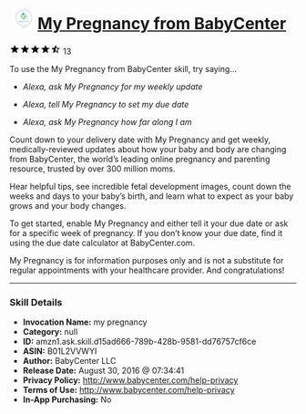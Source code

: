 # &nbsp;<img src="skill_icon" alt="My Pregnancy from BabyCenter icon" width="36"> [My Pregnancy from BabyCenter](http://alexa.amazon.com/#skills/amzn1.ask.skill.d15ad666-789b-428b-9581-dd76757cf6ce)
![4.5 stars](../../images/ic_star_black_18dp_1x.png)![4.5 stars](../../images/ic_star_black_18dp_1x.png)![4.5 stars](../../images/ic_star_black_18dp_1x.png)![4.5 stars](../../images/ic_star_black_18dp_1x.png)![4.5 stars](../../images/ic_star_half_black_18dp_1x.png) 13

To use the My Pregnancy from BabyCenter skill, try saying...

* *Alexa, ask My Pregnancy for my weekly update*

* *Alexa, tell My Pregnancy to set my due date*

* *Alexa, ask My Pregnancy how far along I am*

Count down to your delivery date with My Pregnancy and get weekly, medically-reviewed updates about how your baby and body are changing from BabyCenter, the world’s leading online pregnancy and parenting resource, trusted by over 300 million moms. 

Hear helpful tips, see incredible fetal development images, count down the weeks and days to your baby’s birth, and learn what to expect as your baby grows and your body changes. 
 
To get started, enable My Pregnancy and either tell it your due date or ask for a specific week of pregnancy. If you don’t know your due date, find it using the due date calculator at BabyCenter.com.

My Pregnancy is for information purposes only and is not a substitute for regular appointments with your healthcare provider. And congratulations!

***

### Skill Details

* **Invocation Name:** my pregnancy
* **Category:** null
* **ID:** amzn1.ask.skill.d15ad666-789b-428b-9581-dd76757cf6ce
* **ASIN:** B01L2VVWYI
* **Author:** BabyCenter LLC
* **Release Date:** August 30, 2016 @ 07:34:41
* **Privacy Policy:** http://www.babycenter.com/help-privacy
* **Terms of Use:** http://www.babycenter.com/help-privacy
* **In-App Purchasing:** No
